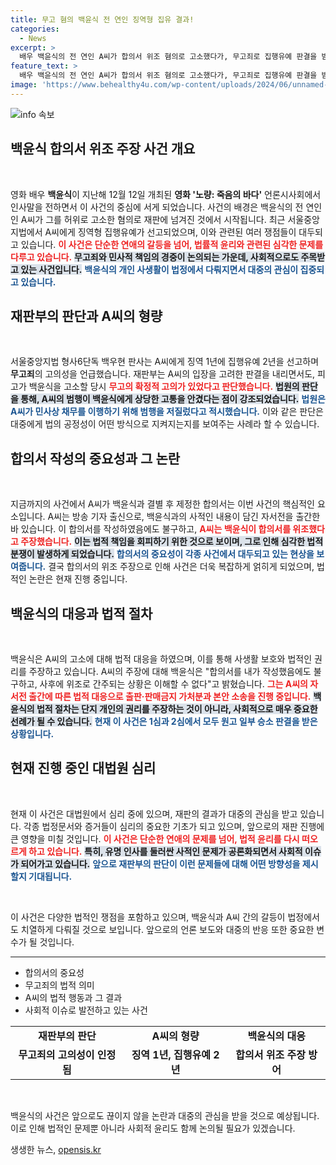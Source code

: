 ```yaml
---
title: 무고 혐의 백윤식 전 연인 징역형 집유 결과!
categories:
  - News
excerpt: >
  배우 백윤식의 전 연인 A씨가 합의서 위조 혐의로 고소했다가, 무고죄로 집행유예 판결을 받았다. 만남과 결별의 사생활을 담은 자서전 출간 후 불거진 이 사건, 백윤식의 억울한 피해가 드러난다. 클릭하여 자세한 이야기를 확인해보세요!
feature_text: >
  배우 백윤식의 전 연인 A씨가 합의서 위조 혐의로 고소했다가, 무고죄로 집행유예 판결을 받았다. 만남과 결별의 사생활을 담은 자서전 출간 후 불거진 이 사건, 백윤식의 억울한 피해가 드러난다. 클릭하여 자세한 이야기를 확인해보세요!
image: 'https://www.behealthy4u.com/wp-content/uploads/2024/06/unnamed-file.png'
---
```


<p><img src="https://www.behealthy4u.com/wp-content/uploads/2024/06/unnamed-file.png" alt="info 속보" /></p>

<h2 data-ke-size="size26">백윤식 합의서 위조 주장 사건 개요</h2>

<p data-ke-size="size16">&nbsp;</p>

<p>영화 배우 <b>백윤식</b>이 지난해 12월 12일 개최된 <b>영화 '노량: 죽음의 바다'</b> 언론시사회에서 인사말을 전하면서 이 사건의 중심에 서게 되었습니다. 사건의 배경은 백윤식의 전 연인인 A씨가 그를 허위로 고소한 혐의로 재판에 넘겨진 것에서 시작됩니다. 최근 서울중앙지법에서 A씨에게 징역형 집행유예가 선고되었으며, 이와 관련된 여러 쟁점들이 대두되고 있습니다. <b><span style="color: #ee2323;">이 사건은 단순한 연애의 갈등을 넘어, 법률적 윤리와 관련된 심각한 문제를 다루고 있습니다.</span></b> <b><span style="background-color: #21538527;">무고죄와 민사적 책임의 경중이 논의되는 가운데, 사회적으로도 주목받고 있는 사건입니다.</span></b> <b><span style="color: #1a5490;">백윤식의 개인 사생활이 법정에서 다뤄지면서 대중의 관심이 집중되고 있습니다.</span></b></p>

<h2 data-ke-size="size26">재판부의 판단과 A씨의 형량</h2>

<p data-ke-size="size16">&nbsp;</p>

<p>서울중앙지법 형사6단독 백우현 판사는 A씨에게 징역 1년에 집행유예 2년을 선고하며 <b>무고죄</b>의 고의성을 언급했습니다. 재판부는 A씨의 입장을 고려한 판결을 내리면서도, 피고가 백윤식을 고소할 당시 <b><span style="color: #ee2323;">무고의 확정적 고의가 있었다고 판단했습니다.</span></b> <b><span style="background-color: #21538527;">법원의 판단을 통해, A씨의 범행이 백윤식에게 상당한 고통을 안겼다는 점이 강조되었습니다.</span></b> <b><span style="color: #1a5490;">법원은 A씨가 민사상 채무를 이행하기 위해 범행을 저질렀다고 적시했습니다.</span></b> 이와 같은 판단은 대중에게 법의 공정성이 어떤 방식으로 지켜지는지를 보여주는 사례라 할 수 있습니다.</p>

<h2 data-ke-size="size26">합의서 작성의 중요성과 그 논란</h2>

<p data-ke-size="size16">&nbsp;</p>

<p>지금까지의 사건에서 A씨가 백윤식과 결별 후 제정한 합의서는 이번 사건의 핵심적인 요소입니다. A씨는 방송 기자 출신으로, 백윤식과의 사적인 내용이 담긴 자서전을 출간한 바 있습니다. 이 합의서를 작성하였음에도 불구하고, <b><span style="color: #ee2323;">A씨는 백윤식이 합의서를 위조했다고 주장했습니다.</span></b> <b><span style="background-color: #21538527;">이는 법적 책임을 회피하기 위한 것으로 보이며, 그로 인해 심각한 법적 분쟁이 발생하게 되었습니다.</span></b> <b><span style="color: #1a5490;">합의서의 중요성이 각종 사건에서 대두되고 있는 현상을 보여줍니다.</span></b> 결국 합의서의 위조 주장으로 인해 사건은 더욱 복잡하게 얽히게 되었으며, 법적인 논란은 현재 진행 중입니다.</p>

<h2 data-ke-size="size26">백윤식의 대응과 법적 절차</h2>

<p data-ke-size="size16">&nbsp;</p>

<p>백윤식은 A씨의 고소에 대해 법적 대응을 하였으며, 이를 통해 사생활 보호와 법적인 권리를 주장하고 있습니다. A씨의 주장에 대해 백윤식은 "합의서를 내가 작성했음에도 불구하고, 사후에 위조로 간주되는 상황은 이해할 수 없다"고 밝혔습니다. <b><span style="color: #ee2323;">그는 A씨의 자서전 출간에 따른 법적 대응으로 출판·판매금지 가처분과 본안 소송을 진행 중입니다.</span></b> <b><span style="background-color: #21538527;">백윤식의 법적 절차는 단지 개인의 권리를 주장하는 것이 아니라, 사회적으로 매우 중요한 선례가 될 수 있습니다.</span></b> <b><span style="color: #1a5490;">현재 이 사건은 1심과 2심에서 모두 원고 일부 승소 판결을 받은 상황입니다.</span></b></p>

<h2 data-ke-size="size26">현재 진행 중인 대법원 심리</h2>

<p data-ke-size="size16">&nbsp;</p>

<p>현재 이 사건은 대법원에서 심리 중에 있으며, 재판의 결과가 대중의 관심을 받고 있습니다. 각종 법정문서와 증거들이 심리의 중요한 기초가 되고 있으며, 앞으로의 재판 진행에 큰 영향을 미칠 것입니다. <b><span style="color: #ee2323;">이 사건은 단순한 연애의 문제를 넘어, 법적 윤리를 다시 떠오르게 하고 있습니다.</span></b> <b><span style="background-color: #21538527;">특히, 유명 인사를 둘러싼 사적인 문제가 공론화되면서 사회적 이슈가 되어가고 있습니다.</span></b> <b><span style="color: #1a5490;">앞으로 재판부의 판단이 이런 문제들에 대해 어떤 방향성을 제시할지 기대됩니다.</span></b></p>

<p data-ke-size="size16">&nbsp;</p>

<p>이 사건은 다양한 법적인 쟁점을 포함하고 있으며, 백윤식과 A씨 간의 갈등이 법정에서도 치열하게 다뤄질 것으로 보입니다. 앞으로의 언론 보도와 대중의 반응 또한 중요한 변수가 될 것입니다. </p>

<hr />

<ul>
  <li>합의서의 중요성</li>
  <li>무고죄의 법적 의미</li>
  <li>A씨의 법적 행동과 그 결과</li>
  <li>사회적 이슈로 발전하고 있는 사건</li>
</ul>

<table style="width: 100%;">
  <tr>
    <td style="text-align: center; height: 17px;"><b>재판부의 판단</b></td>
    <td style="text-align: center; height: 17px;"><b>A씨의 형량</b></td>
    <td style="text-align: center; height: 17px;"><b>백윤식의 대응</b></td>
  </tr>
  <tr>
    <td style="text-align: center; height: 17px;"><b>무고죄의 고의성이 인정됨</b></td>
    <td style="text-align: center; height: 17px;"><b>징역 1년, 집행유예 2년</b></td>
    <td style="text-align: center; height: 17px;"><b>합의서 위조 주장 방어</b></td>
  </tr>
</table> 

<p data-ke-size="size16">&nbsp;</p>

<p>백윤식의 사건은 앞으로도 끊이지 않을 논란과 대중의 관심을 받을 것으로 예상됩니다. 이로 인해 법적인 문제뿐 아니라 사회적 윤리도 함께 논의될 필요가 있겠습니다.</p>
생생한 뉴스, <a href="https://opensis.kr" rel="dofollow">opensis.kr</a>


